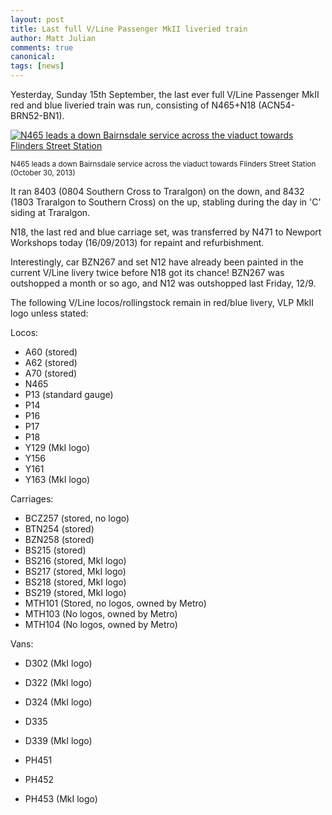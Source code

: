 ```yaml
---
layout: post
title: Last full V/Line Passenger MkII liveried train
author: Matt Julian
comments: true
canonical: 
tags: [news]
---
```


Yesterday, Sunday 15th September, the last ever full V/Line Passenger MkII red and blue liveried train was run, consisting of N465+N18 (ACN54-BRN52-BN1).

<a href="http://railgallery.wongm.com/vline-melbourne/F102_4835.jpg.html"><img src="http://railgallery.wongm.com/cache/vline-melbourne/F102_4835_595.jpg?cached=1452506740" alt="N465 leads a down Bairnsdale service across the viaduct towards Flinders Street Station" /></a>

<small>N465 leads a down Bairnsdale service across the viaduct towards Flinders Street Station (October 30, 2013)</small>

It ran 8403 (0804 Southern Cross to Traralgon) on the down, and 8432 (1803 Traralgon to Southern Cross) on the up, stabling during the day in 'C' siding at Traralgon.

N18, the last red and blue carriage set, was transferred by N471 to Newport Workshops today (16/09/2013) for repaint and refurbishment.

Interestingly, car BZN267 and set N12 have already been painted in the current V/Line livery twice before N18 got its chance! BZN267 was outshopped a month or so ago, and N12 was outshopped last Friday, 12/9.

The following V/Line locos/rollingstock remain in red/blue livery, VLP MkII logo unless stated:

Locos:

* A60 (stored)
* A62 (stored)
* A70 (stored)
* N465
* P13 (standard gauge)
* P14
* P16
* P17
* P18
* Y129 (MkI logo)
* Y156
* Y161
* Y163 (MkI logo)

Carriages:

* BCZ257 (stored, no logo)
* BTN254 (stored)
* BZN258 (stored)
* BS215 (stored)
* BS216 (stored, MkI logo)
* BS217 (stored, MkI logo)
* BS218 (stored, MkI logo)
* BS219 (stored, MkI logo)
* MTH101 (Stored, no logos, owned by Metro)
* MTH103 (No logos, owned by Metro)
* MTH104 (No logos, owned by Metro)

Vans:

* D302 (MkI logo)
* D322 (MkI logo)
* D324 (MkI logo)
* D335
* D339 (MkI logo)

* PH451
* PH452
* PH453 (MkI logo)